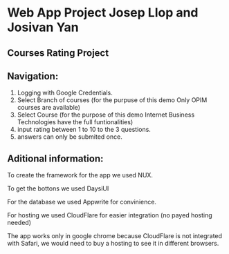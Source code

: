 # Web App Project Josep Llop and Josivan Yan

## Courses Rating Project

## Navigation:
1. Logging with Google Credentials.
2. Select Branch of courses (for the purpuse of this demo Only OPIM courses are available)
3. Select Course (for the purpose of this demo Internet Business Technologies have the full funtionalities)
4. input rating between 1 to 10 to the 3 questions.
5. answers can only be submited once.

## Aditional information:
To create the framework for the app we used NUX.

To get the bottons we used DaysiUI

For the database we used Appwrite for convinience.

For hosting we used CloudFlare for easier integration (no payed hosting needed)

The app works only in google chrome because CloudFlare is not integrated with Safari,
we would need to buy a hosting to see it in different browsers.
